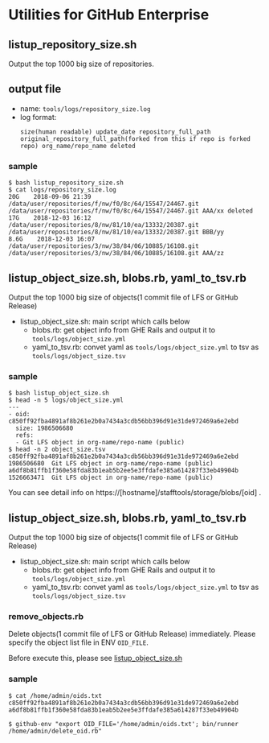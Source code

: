 # Utilities for GitHub Enterprise

## listup_repository_size.sh
Output the top 1000 big size of repositories.

## output file
* name: `tools/logs/repository_size.log`
* log format:
  ```
  size(human readable) update_date repository_full_path original_repository_full_path(forked from this if repo is forked repo) org_name/repo_name deleted
  ```

### sample
```
$ bash listup_repository_size.sh
$ cat logs/repository_size.log
20G    2018-09-06 21:39    /data/user/repositories/f/nw/f0/8c/64/15547/24467.git /data/user/repositories/f/nw/f0/8c/64/15547/24467.git AAA/xx deleted
17G    2018-12-03 16:12    /data/user/repositories/8/nw/81/10/ea/13332/20387.git /data/user/repositories/8/nw/81/10/ea/13332/20387.git BBB/yy
8.6G    2018-12-03 16:07    /data/user/repositories/3/nw/38/84/06/10885/16108.git /data/user/repositories/3/nw/38/84/06/10885/16108.git AAA/zz
```

## listup_object_size.sh, blobs.rb, yaml_to_tsv.rb
Output the top 1000 big size of objects(1 commit file of LFS or GitHub Release) 

* listup_object_size.sh: main script which calls below
  * blobs.rb: get object info from GHE Rails and output it to `tools/logs/object_size.yml`
  * yaml_to_tsv.rb: convet yaml as `tools/logs/object_size.yml` to tsv as `tools/logs/object_size.tsv`

### sample
```
$ bash listup_object_size.sh
$ head -n 5 logs/object_size.yml
---
- oid: c850ff92fba4891af8b261e2b0a7434a3cdb56bb396d91e31de972469a6e2ebd
  size: 1986506680
  refs:
  - Git LFS object in org-name/repo-name (public)
$ head -n 2 object_size.tsv
c850ff92fba4891af8b261e2b0a7434a3cdb56bb396d91e31de972469a6e2ebd	1986506680	Git LFS object in org-name/repo-name (public)
a6df8b81ffb1f360e58fda83b1eab5b2ee5e3ffdafe385a614287f33eb49904b	1526663471	Git LFS object in org-name/repo-name (public) 
```

You can see detail info on https://[hostname]/stafftools/storage/blobs/[oid] .


## listup_object_size.sh, blobs.rb, yaml_to_tsv.rb
Output the top 1000 big size of objects(1 commit file of LFS or GitHub Release) 

* listup_object_size.sh: main script which calls below
  * blobs.rb: get object info from GHE Rails and output it to `tools/logs/object_size.yml`
  * yaml_to_tsv.rb: convet yaml as `tools/logs/object_size.yml` to tsv as `tools/logs/object_size.tsv`

### remove_objects.rb
Delete objects(1 commit file of LFS or GitHub Release) immediately.
Please specify the object list file in ENV `OID_FILE`.

Before execute this, please see [listup_object_size.sh](#listup_object_size.sh)

### sample
```
$ cat /home/admin/oids.txt
c850ff92fba4891af8b261e2b0a7434a3cdb56bb396d91e31de972469a6e2ebd
a6df8b81ffb1f360e58fda83b1eab5b2ee5e3ffdafe385a614287f33eb49904b

$ github-env "export OID_FILE='/home/admin/oids.txt'; bin/runner /home/admin/delete_oid.rb"
```


